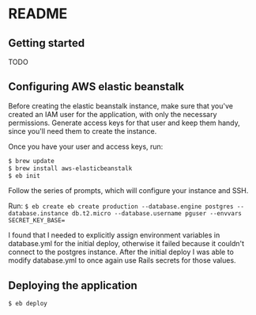 # README

## Getting started
TODO

## Configuring AWS elastic beanstalk
Before creating the elastic beanstalk instance, make sure that you've created an IAM user for the application, with only the necessary permissions. Generate access keys for that user and keep them handy, since you'll need them to create the instance.

Once you have your user and access keys, run:
```sh
$ brew update
$ brew install aws-elasticbeanstalk
$ eb init
```

Follow the series of prompts, which will configure your instance and SSH.

Run:
`$ eb create eb create production --database.engine postgres --database.instance db.t2.micro --database.username pguser --envvars SECRET_KEY_BASE=`

I found that I needed to explicitly assign environment variables in database.yml for the initial deploy, otherwise it failed because it couldn't connect to the postgres instance. After the initial deploy I was able to modify database.yml to once again use Rails secrets for those values.

## Deploying the application
`$ eb deploy`
